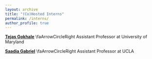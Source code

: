 ```yaml
---
layout: archive
title: "(Co)Hosted Interns"
permalink: /interns/
author_profile: true
---
```


**[Tejas Gokhale](https://www.tejasgokhale.com/)** \faArrowCircleRight Assistant Professor at University of Maryland

**[Saadia Gabriel](https://saadia-gabriel.github.io/)** \faArrowCircleRight Assistant Professor at UCLA